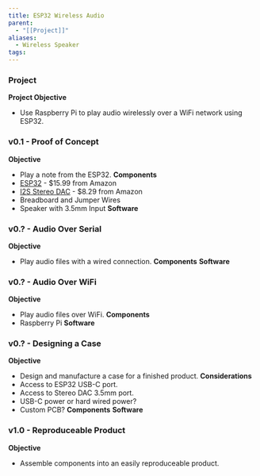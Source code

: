 ```yaml
---
title: ESP32 Wireless Audio
parent:
  - "[[Project]]"
aliases:
  - Wireless Speaker
tags:
---
```

### Project
**Project Objective**
- Use Raspberry Pi to play audio wirelessly over a WiFi network using ESP32.
### v0.1 - Proof of Concept
**Objective**
- Play a note from the ESP32.
**Components**
- [ESP32](https://www.amazon.com/dp/B08D5ZD528/?coliid=I2MFOOX4L973EF&colid=I598WYJ4G994&psc=1&ref_=list_c_wl_lv_ov_lig_dp_it) - $15.99 from Amazon
- [I2S Stereo DAC](https://www.amazon.com/dp/B0D21V91ZF/?coliid=I27411OG32M2UD&colid=I598WYJ4G994&psc=1&ref_=list_c_wl_lv_ov_lig_dp_it) - $8.29 from Amazon
- Breadboard and Jumper Wires
- Speaker with 3.5mm Input
**Software**
### v0.? - Audio Over Serial
**Objective**
- Play audio files with a wired connection.
**Components**
**Software**
### v0.? - Audio Over WiFi
**Objective**
- Play audio files over WiFi.
**Components**
- Raspberry Pi
**Software**
### v0.? - Designing a Case
**Objective**
- Design and manufacture a case for a finished product.
**Considerations**
- Access to ESP32 USB-C port.
- Access to Stereo DAC 3.5mm port.
- USB-C power or hard wired power?
- Custom PCB?
**Components**
**Software**
### v1.0 - Reproduceable Product
**Objective**
- Assemble components into an easily reproduceable product.